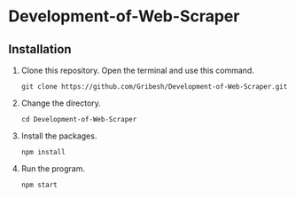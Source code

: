 # Development-of-Web-Scraper

## Installation
1. Clone this repository.
   Open the terminal and use this command.
      
      ``` git clone https://github.com/Gribesh/Development-of-Web-Scraper.git ```
2. Change the directory.
   
     ```cd Development-of-Web-Scraper```
3. Install the packages.
   
    ```npm install```
4. Run the program.
   
   ```npm start```
   